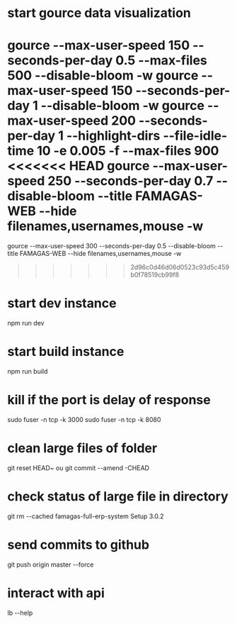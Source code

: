 # start gource data visualization
gource --max-user-speed 150 --seconds-per-day 0.5 --max-files 500 --disable-bloom -w
gource --max-user-speed 150 --seconds-per-day 1 --disable-bloom -w
gource --max-user-speed 200 --seconds-per-day 1 --highlight-dirs --file-idle-time 10 -e 0.005 -f --max-files 900
<<<<<<< HEAD
gource --max-user-speed 250 --seconds-per-day 0.7 --disable-bloom --title FAMAGAS-WEB --hide filenames,usernames,mouse -w
=======
gource --max-user-speed 300 --seconds-per-day 0.5 --disable-bloom --title FAMAGAS-WEB --hide filenames,usernames,mouse -w
>>>>>>> 2d96c0d46d06d0523c93d5c459b0f78519cb99f8

# start dev instance
npm run dev

# start build instance
npm run build

# kill if the port is delay of response  
sudo fuser -n tcp -k 3000
sudo fuser -n tcp -k 8080

# clean large files of folder
git reset HEAD~ ou git commit --amend -CHEAD

# check status of large file in directory
git rm --cached famagas-full-erp-system Setup 3.0.2

# send commits to github
git push origin master --force

# interact with api
lb --help